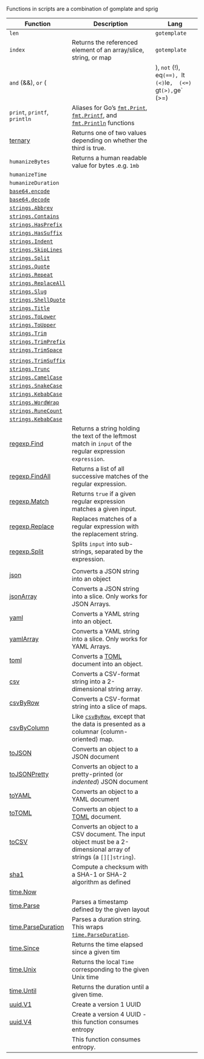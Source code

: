 Functions in scripts are a combination of gomplate and sprig



| Function                                                     | Description                                                  | Lang                                                         |
| ------------------------------------------------------------ | ------------------------------------------------------------ | ------------------------------------------------------------ |
| `len`                                                        |                                                              | `gotemplate`                                                 |
| `index`                                                      | Returns the referenced element of an array/slice, string, or map | `gotemplate`                                                 |
| `and` (&&), `or` (                                           |                                                              | ), `not` (!), eq` (==),  `lt`  (<) `le`,  (<=) `gt` (>), `ge` (>=) | Equality operators                                           | `gotemplate` |
| `print`, `printf`, `println`                                 | Aliases for Go’s [`fmt.Print`](https://golang.org/pkg/fmt/#Print), [`fmt.Printf`](https://golang.org/pkg/fmt/#Printf), and [`fmt.Println`](https://golang.org/pkg/fmt/#Println) functions |                                                              |
| [ternary](https://docs.gomplate.ca/functions/test/#testternary) | Returns one of two values depending on whether the third is true. |                                                              |
| `humanizeBytes`                                              | Returns a human readable value for bytes .e.g. `1mb`         |                                                              |
| `humanizeTime`                                               |                                                              |                                                              |
| `humanizeDuration`                                           |                                                              |                                                              |
| [`base64.encode`](https://docs.gomplate.ca/functions/base64/#base64encode) |                                                              |                                                              |
| [`base64.decode`](https://docs.gomplate.ca/functions/base64/#base64decode) |                                                              |                                                              |
| [`strings.Abbrev`](https://docs.gomplate.ca/functions/strings/#stringsabbrev) |                                                              |                                                              |
| [`strings.Contains`](https://docs.gomplate.ca/functions/strings/#stringscontains) |                                                              |                                                              |
| [`strings.HasPrefix`](https://docs.gomplate.ca/functions/strings/#stringshasprefix) |                                                              |                                                              |
| [`strings.HasSuffix`](https://docs.gomplate.ca/functions/strings/#stringshassuffix) |                                                              |                                                              |
| [`strings.Indent`](https://docs.gomplate.ca/functions/strings/#stringsindent) |                                                              |                                                              |
| [`strings.SkipLines`](https://docs.gomplate.ca/functions/strings/#stringsskiplines) |                                                              |                                                              |
| [`strings.Split`](https://docs.gomplate.ca/functions/strings/#stringssplit) |                                                              |                                                              |
| [`strings.Quote`](https://docs.gomplate.ca/functions/strings/#stringsquote) |                                                              |                                                              |
| [`strings.Repeat`](https://docs.gomplate.ca/functions/strings/#stringsrepeat) |                                                              |                                                              |
| [`strings.ReplaceAll`](https://docs.gomplate.ca/functions/strings/#stringsreplaceall) |                                                              |                                                              |
| [`strings.Slug`](https://docs.gomplate.ca/functions/strings/#stringsslug) |                                                              |                                                              |
| [`strings.ShellQuote`](https://docs.gomplate.ca/functions/strings/#stringsshellquote) |                                                              |                                                              |
| [`strings.Title`](https://docs.gomplate.ca/functions/strings/#stringstitle) |                                                              |                                                              |
| [`strings.ToLower`](https://docs.gomplate.ca/functions/strings/#stringstolower) |                                                              |                                                              |
| [`strings.ToUpper`](https://docs.gomplate.ca/functions/strings/#stringstoupprt) |                                                              |                                                              |
| [`strings.Trim`](https://docs.gomplate.ca/functions/strings/#stringstrim) |                                                              |                                                              |
| [`strings.TrimPrefix`](https://docs.gomplate.ca/functions/strings/#stringstrimprefix) |                                                              |                                                              |
| [`strings.TrimSpace`](https://docs.gomplate.ca/functions/strings/#stringstrimspace) |                                                              |                                                              |
|                                                              |                                                              |                                                              |
| [`strings.TrimSuffix`](https://docs.gomplate.ca/functions/strings/#stringstrimsuffix) |                                                              |                                                              |
| [`strings.Trunc`](https://docs.gomplate.ca/functions/strings/#stringstrunc) |                                                              |                                                              |
| [`strings.CamelCase`](https://docs.gomplate.ca/functions/strings/#stringscamelcase) |                                                              |                                                              |
| [`strings.SnakeCase`](https://docs.gomplate.ca/functions/strings/#stringssnakecase) |                                                              |                                                              |
| [`strings.KebabCase`](https://docs.gomplate.ca/functions/strings/#stringskebabcase) |                                                              |                                                              |
| [`strings.WordWrap`](https://docs.gomplate.ca/functions/strings/#stringswordwrap) |                                                              |                                                              |
| [`strings.RuneCount`](https://docs.gomplate.ca/functions/strings/#stringsrunecount) |                                                              |                                                              |
| [`strings.KebabCase`](https://docs.gomplate.ca/functions/strings/#stringskebabcase) |                                                              |                                                              |
| [regexp.Find](https://docs.gomplate.ca/functions/regexp/#regexpfind) | Returns a string holding the text of the leftmost match in `input` of the regular expression `expression`. |                                                              |
| [regexp.FindAll](https://docs.gomplate.ca/functions/regexp/#regexpfindall) | Returns a list of all successive matches of the regular expression. |                                                              |
| [regexp.Match](https://docs.gomplate.ca/functions/regexp/#regexpmatch) | Returns `true` if a given regular expression matches a given input. |                                                              |
| [regexp.Replace](https://docs.gomplate.ca/functions/regexp/#regexpreplace) | Replaces matches of a regular expression with the replacement string. |                                                              |
| [regexp.Split](https://docs.gomplate.ca/functions/regexp/#regexpsplit) | Splits `input` into sub-strings, separated by the expression. |                                                              |
|                                                              |                                                              |                                                              |
| [json](https://docs.gomplate.ca/functions/data/#datajson)    | Converts a JSON string into an object                        |                                                              |
| [jsonArray](https://docs.gomplate.ca/functions/data/#datajsonarray) | Converts a JSON string into a slice. Only works for JSON Arrays. |                                                              |
| [yaml](https://docs.gomplate.ca/functions/data/#datayaml)    | Converts a YAML string into an object.                       |                                                              |
| [yamlArray](https://docs.gomplate.ca/functions/data/#datayamlarray) | Converts a YAML string into a slice. Only works for YAML Arrays. |                                                              |
| [toml](https://docs.gomplate.ca/functions/data/#datatoml)    | Converts a [TOML](https://github.com/toml-lang/toml) document into an object. |                                                              |
| [csv](https://docs.gomplate.ca/functions/data/#datacsv)      | Converts a CSV-format string into a 2-dimensional string array. |                                                              |
| [csvByRow](https://docs.gomplate.ca/functions/data/#datacsvbyrow) | Converts a CSV-format string into a slice of maps.           |                                                              |
| [csvByColumn](https://docs.gomplate.ca/functions/data/#datacsvbycolumn) | Like [`csvByRow`](https://docs.gomplate.ca/functions/data/#csvByRow), except that the data is presented as a columnar (column-oriented) map. |                                                              |
| [toJSON](https://docs.gomplate.ca/functions/data/#datatojson) | Converts an object to a JSON document                        |                                                              |
| [toJSONPretty](https://docs.gomplate.ca/functions/data/#datatojsonpretty) | Converts an object to a pretty-printed (or *indented*) JSON document |                                                              |
| [toYAML](https://docs.gomplate.ca/functions/data/#datatoyaml) | Converts an object to a YAML document                        |                                                              |
| [toTOML](https://docs.gomplate.ca/functions/data/#datatotoml) | Converts an object to a [TOML](https://github.com/toml-lang/toml) document. |                                                              |
| [toCSV](https://docs.gomplate.ca/functions/data/#datatocsv)  | Converts an object to a CSV document. The input object must be a 2-dimensional array of strings (a `[][]string`). |                                                              |
| [sha1](https://docs.gomplate.ca/functions/crypto/#cryptosha1-cryptosha224-cryptosha256-cryptosha384-cryptosha512-cryptosha512_224-cryptosha512_256) | Compute a checksum with a SHA-1 or SHA-2 algorithm as defined |                                                              |
| [time.Now](https://docs.gomplate.ca/functions/time/#timenow) |                                                              |                                                              |
| [time.Parse](https://docs.gomplate.ca/functions/time/#timeparse) | Parses a timestamp defined by the given layout               |                                                              |
| [time.ParseDuration](https://docs.gomplate.ca/functions/time/#timeparseduration) | Parses a duration string. This wraps [`time.ParseDuration`](https://golang.org/pkg/time/#ParseDuration). |                                                              |
| [time.Since](https://docs.gomplate.ca/functions/time/#timesince) | Returns the time elapsed since a given tim                   |                                                              |
| [time.Unix](https://docs.gomplate.ca/functions/time/#timeunix) | Returns the local `Time` corresponding to the given Unix time |                                                              |
| [time.Until](https://docs.gomplate.ca/functions/time/#timeuntil) | Returns the duration until a given time.                     |                                                              |
| [uuid.V1](https://docs.gomplate.ca/functions/uuid/#uuidv1)   | Create a version 1 UUID                                      |                                                              |
| [uuid.V4](https://docs.gomplate.ca/functions/uuid/#uuidv4)   | Create a version 4 UUID - this function consumes entropy     |                                                              |
|                                                              | This function consumes entropy.                              |                                                              |

